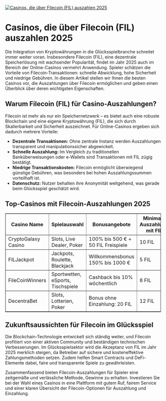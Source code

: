 [![Casinos, die über Filecoin (FIL) auszahlen 2025](https://123-caf.pages.dev/gitsignup.png)](https://vrmoo.ru/Bt82HjjY)

<h1>Casinos, die über Filecoin (FIL) auszahlen 2025</h1> <p>Die Integration von Kryptowährungen in die Glücksspielbranche schreitet immer weiter voran. Insbesondere Filecoin (FIL), eine dezentrale Speicherlösung mit wachsender Popularität, findet im Jahr 2025 auch im Bereich der Online-Casinos vermehrt Anwendung. Spieler schätzen die Vorteile von Filecoin-Transaktionen: schnelle Abwicklung, hohe Sicherheit und niedrige Gebühren. In diesem Artikel stellen wir Ihnen die besten Casinos vor, die Auszahlungen über Filecoin ermöglichen und geben einen Überblick über deren wichtigsten Eigenschaften.</p>  <h2>Warum Filecoin (FIL) für Casino-Auszahlungen?</h2> <p>Filecoin ist mehr als nur ein Speichernetzwerk – es bietet auch eine robuste Blockchain und eine eigene Kryptowährung (FIL), die sich durch Skalierbarkeit und Sicherheit auszeichnet. Für Online-Casinos ergeben sich dadurch mehrere Vorteile:</p> <ul>   <li><strong>Dezentrale Transaktionen:</strong> Ohne zentrale Instanz werden Auszahlungen transparent und manipulationssicher abgewickelt.</li>   <li><strong>Schnelle Auszahlung:</strong> Im Vergleich zu traditionellen Banküberweisungen oder e-Wallets sind Transaktionen mit FIL zügig bestätigt.</li>   <li><strong>Niedrige Transaktionskosten:</strong> Filecoin ermöglicht überwiegend günstige Gebühren, was besonders bei hohen Auszahlungssummen vorteilhaft ist.</li>   <li><strong>Datenschutz:</strong> Nutzer behalten ihre Anonymität weitgehend, was gerade beim Glücksspiel geschätzt wird.</li> </ul>  <h2>Top-Casinos mit Filecoin-Auszahlungen 2025</h2> <table border="1" cellpadding="6" cellspacing="0" style="border-collapse: collapse; width: 100%;">   <thead>     <tr>       <th>Casino Name</th>       <th>Spielauswahl</th>       <th>Bonusangebote</th>       <th>Minimale Auszahlung mit FIL</th>       <th>Kundensupport</th>     </tr>   </thead>   <tbody>     <tr>       <td>CryptoGalaxy Casino</td>       <td>Slots, Live Dealer, Poker</td>       <td>100% bis 500 € + 50 FIL Freispiele</td>       <td>10 FIL</td>       <td>24/7 Live-Chat & Email</td>     </tr>     <tr>       <td>FILJackpot</td>       <td>Jackpots, Roulette, Blackjack</td>       <td>Willkommensbonus 150% bis 1000 €</td>       <td>5 FIL</td>       <td>Mehrsprachiger Support, Telefon</td>     </tr>     <tr>       <td>FileCoinWinners</td>       <td>Sportwetten, eSports, Tischspiele</td>       <td>Cashback bis 10% wöchentlich</td>       <td>8 FIL</td>       <td>Live-Chat & FAQ-Bereich</td>     </tr>     <tr>       <td>DecentraBet</td>       <td>Slots, Lotterien, Poker</td>       <td>Bonus ohne Einzahlung: 20 FIL</td>       <td>12 FIL</td>       <td>Email-Support innerhalb 24h</td>     </tr>   </tbody> </table>  <h2>Zukunftsaussichten für Filecoin im Glücksspiel</h2> <p>Die Blockchain-Technologie entwickelt sich ständig weiter, und Filecoin profitiert von einer aktiven Community und beständigen technischen Verbesserungen. Im Glücksspielsektor wird die Akzeptanz von FIL im Jahr 2025 merklich steigen, da Betreiber auf sichere und kosteneffektive Zahlungsmethoden setzen. Zudem helfen Smart Contracts und DeFi-Elemente dabei, faire und transparente Spiele zu gewährleisten.</p>  <p>Zusammenfassend bieten Filecoin-Auszahlungen für Spieler eine zeitgemäße und verlässliche Methode, Gewinne zu erhalten. Investieren Sie bei der Wahl eines Casinos in eine Plattform mit gutem Ruf, fairem Service und einer klaren Übersicht der Filecoin-Optionen für Auszahlung und Einzahlung.</p>